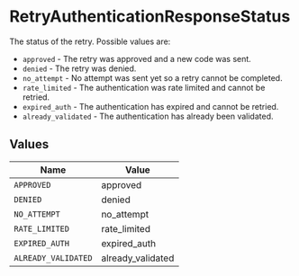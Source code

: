 # RetryAuthenticationResponseStatus

The status of the retry. Possible values are:
  * `approved` - The retry was approved and a new code was sent.
  * `denied` - The retry was denied.
  * `no_attempt` - No attempt was sent yet so a retry cannot be completed.
  * `rate_limited` - The authentication was rate limited and cannot be retried.
  * `expired_auth` - The authentication has expired and cannot be retried.
  * `already_validated` - The authentication has already been validated.



## Values

| Name                | Value               |
| ------------------- | ------------------- |
| `APPROVED`          | approved            |
| `DENIED`            | denied              |
| `NO_ATTEMPT`        | no_attempt          |
| `RATE_LIMITED`      | rate_limited        |
| `EXPIRED_AUTH`      | expired_auth        |
| `ALREADY_VALIDATED` | already_validated   |